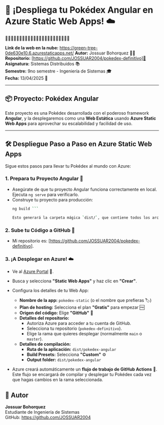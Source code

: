 # 🚀 ¡Despliega tu Pokédex Angular en Azure Static Web Apps! ☁️
🚀🚀🚀🚀🚀🚀🚀🚀🚀🚀🚀🚀🚀🚀🚀🚀🚀🚀🚀🚀🚀🚀🚀



**Link de la web en la nube:** https://green-tree-0de630e10.6.azurestaticapps.net/
**Autor:** Jossuar Bohorquez 👨‍💻  
**Repositorio:** [https://github.com/JOSSUAR2004/pokedex-definitivo]🐙  
**Asignatura:** Sistemas Distribuidos 📚  
**Semestre:** 9no semestre - Ingeniería de Sistemas 🎓  
**Fecha:** 13/04/2025 📅

---

## 📦 Proyecto: Pokédex Angular

Este proyecto es una Pokédex desarrollada con el poderoso framework **Angular**, y la desplegaremos como una **Web Estática** usando **Azure Static Web Apps** para aprovechar su escalabilidad y facilidad de uso. 

---

## 🛠️ Despliegue Paso a Paso en Azure Static Web Apps

Sigue estos pasos para llevar tu Pokédex al mundo con Azure:

### 1.  Prepara tu Proyecto Angular 💪

* Asegúrate de que tu proyecto Angular funciona correctamente en local. Ejecuta `ng serve` para verificarlo. 
* Construye tu proyecto para producción:
    ```bash
    ng build ```

    Esto generará la carpeta mágica `dist/`, que contiene todos los archivos optimizados listos para ser desplegados. [cite: 3]

### 2.  Sube tu Código a GitHub 📂

* Mi repositorio es: [https://github.com/JOSSUAR2004/pokedex-definitivo].

### 3.  ¡A Desplegar en Azure! ☁️

* Ve al [Azure Portal](https://portal.azure.com) 🚪.
* Busca y selecciona **"Static Web Apps"** y haz clic en **"Crear"**.
* Configura los detalles de tu Web App: 

    * **Nombre de la app:** `pokedex-static` (o el nombre que prefieras 🏷️)
    * **Plan de hosting:** Selecciona el plan **"Gratis"** para empezar 🆓
    * **Origen del código:** Elige **"GitHub"** 🐙
    * **Detalles del repositorio:**
        * Autoriza Azure para acceder a tu cuenta de GitHub.
        * Selecciona tu repositorio (`pokedex-definitivo`).
        * Elige la rama que quieres desplegar (normalmente `main` o `master`).
    * **Detalles de compilación:**
        * **Ruta de la aplicación:** `dist/pokedex-angular`
        * **Build Presets:** Selecciona **"Custom"** ⚙️
        * **Output folder:** `dist/pokedex-angular`

* Azure creará automáticamente un **flujo de trabajo de GitHub Actions** 🤖. Este flujo se encargará de compilar y desplegar tu Pokédex cada vez que hagas cambios en la rama seleccionada. 

## 🙌 Autor

**Jossuar Bohorquez**  
Estudiante de Ingeniería de Sistemas  
GitHub: https://github.com/JOSSUAR2004



